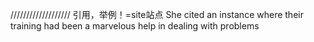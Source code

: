 ///////////////////
引用，举例！=site站点
She cited an instance where their training had been a marvelous help in dealing with problems
